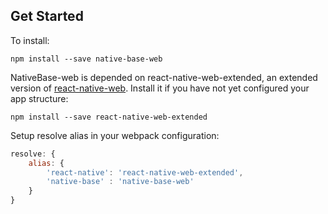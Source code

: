 Get Started
-----------
To install:

```
npm install --save native-base-web
```

NativeBase-web is depended on react-native-web-extended, an extended version of [react-native-web](https://github.com/necolas/react-native-web). Install it if you have not yet configured your app structure:

```
npm install --save react-native-web-extended
```

Setup resolve alias in your webpack configuration:

```JavaScript
resolve: {
	alias: {
		'react-native': 'react-native-web-extended',
		'native-base' : 'native-base-web'
	}
}
```
